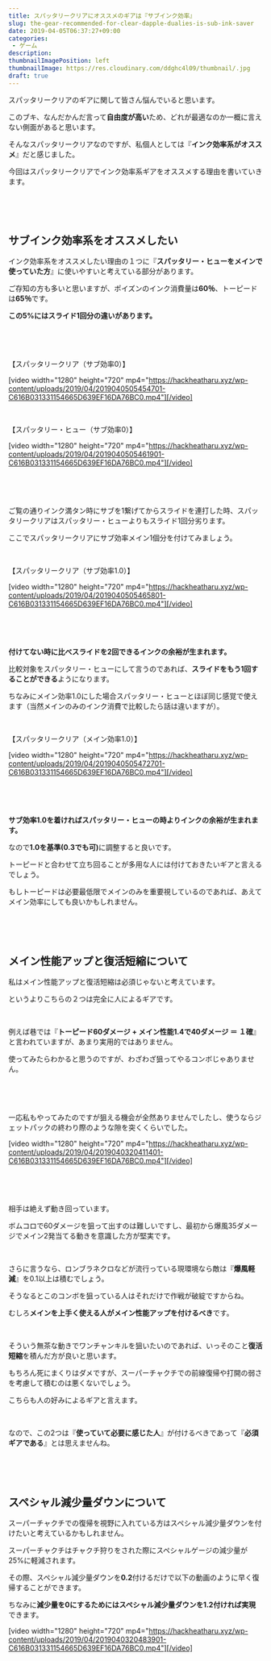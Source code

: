 ```yaml
---
title: スパッタリークリアにオススメのギアは『サブインク効率』
slug: the-gear-recommended-for-clear-dapple-dualies-is-sub-ink-saver
date: 2019-04-05T06:37:27+09:00
categories: 
 - ゲーム
description: 
thumbnailImagePosition: left
thumbnailImage: https://res.cloudinary.com/ddghc4l09/thumbnail/.jpg
draft: true
---
```


<!--more-->

スパッタリークリアのギアに関して皆さん悩んでいると思います。

このブキ、なんだかんだ言って<strong>自由度が高い</strong>ため、どれが最適なのか一概に言えない側面があると思います。

そんなスパッタリークリアなのですが、私個人としては『<strong>インク効率系がオススメ</strong>』だと感じました。

今回はスパッタリークリアでインク効率系ギアをオススメする理由を書いていきます。

&nbsp;

&nbsp;
<h2>サブインク効率系をオススメしたい</h2>
インク効率系をオススメしたい理由の１つに『<strong>スパッタリー・ヒューをメインで使っていた方</strong>』に使いやすいと考えている部分があります。

ご存知の方も多いと思いますが、ポイズンのインク消費量は<strong>60％</strong>、トーピードは<strong>65％</strong>です。

<strong>この5%にはスライド1回分の違いがあります。</strong>

&nbsp;

&nbsp;

【スパッタリークリア（サブ効率0）】

[video width="1280" height="720" mp4="https://hackheatharu.xyz/wp-content/uploads/2019/04/2019040505454701-C616B031331154665D639EF16DA76BC0.mp4"][/video]

&nbsp;

【スパッタリー・ヒュー（サブ効率0）】

[video width="1280" height="720" mp4="https://hackheatharu.xyz/wp-content/uploads/2019/04/2019040505461901-C616B031331154665D639EF16DA76BC0.mp4"][/video]

&nbsp;

&nbsp;

ご覧の通りインク満タン時にサブを1繋げてからスライドを連打した時、スパッタリークリアはスパッタリー・ヒューよりもスライド1回分劣ります。

ここでスパッタリークリアにサブ効率メイン1個分を付けてみましょう。

&nbsp;

【スパッタリークリア（サブ効率1.0）】

[video width="1280" height="720" mp4="https://hackheatharu.xyz/wp-content/uploads/2019/04/2019040505465801-C616B031331154665D639EF16DA76BC0.mp4"][/video]

&nbsp;

&nbsp;

<strong>付けてない時に比べスライドを2回できるインクの余裕が生まれます。</strong>

比較対象をスパッタリー・ヒューにして言うのであれば、<strong>スライドをもう</strong><strong>1回することができる</strong>ようになります。

ちなみにメイン効率1.0にした場合スパッタリー・ヒューとほぼ同じ感覚で使えます（当然メインのみのインク消費で比較したら話は違いますが）。

&nbsp;

【スパッタリークリア（メイン効率1.0）】

[video width="1280" height="720" mp4="https://hackheatharu.xyz/wp-content/uploads/2019/04/2019040505472701-C616B031331154665D639EF16DA76BC0.mp4"][/video]

&nbsp;

&nbsp;

<strong>サブ効率1.0を着ければスパッタリー・ヒューの時よりインクの余裕が生まれます。</strong>

なので<strong>1.0を基準(0.3でも可)</strong>に調整すると良いです。

トーピードと合わせて立ち回ることが多用な人には付けておきたいギアと言えるでしょう。

もしトーピードは必要最低限でメインのみを重要視しているのであれば、あえてメイン効率にしても良いかもしれません。

&nbsp;

&nbsp;
<h2>メイン性能アップと復活短縮について</h2>
私はメイン性能アップと復活短縮は必須じゃないと考えています。

というよりこちらの２つは完全に人によるギアです。

&nbsp;

例えば巷では『<strong>トーピード60ダメージ + メイン性能1.4で40ダメージ ＝ １確</strong>』と言われていますが、あまり実用的ではありません。

使ってみたらわかると思うのですが、わざわざ狙ってやるコンボじゃありません。

&nbsp;

&nbsp;

一応私もやってみたのですが狙える機会が全然ありませんでしたし、使うならジェットパックの終わり際のような隙を突くくらいでした。

[video width="1280" height="720" mp4="https://hackheatharu.xyz/wp-content/uploads/2019/04/2019040320411401-C616B031331154665D639EF16DA76BC0.mp4"][/video]

&nbsp;

&nbsp;

相手は絶えず動き回っています。

ボムコロで60ダメージを狙って出すのは難しいですし、最初から爆風35ダメージでメイン2発当てる動きを意識した方が堅実です。

&nbsp;

さらに言うなら、ロンブラネクロなどが流行っている現環境なら敵は『<strong>爆風軽減</strong>』を0.1以上は積むでしょう。

そうなるとこのコンボを狙っている人はそれだけで作戦が破綻ですからね。

むしろ<strong>メインを上手く使える人がメイン性能アップを付けるべき</strong>です。

&nbsp;

そういう無茶な動きでワンチャンキルを狙いたいのであれば、いっそのこと<strong>復活短縮</strong>を積んだ方が良いと思います。

もちろん死にまくりはダメですが、スーパーチャクチでの前線復帰や打開の弱さを考慮して積むのは悪くないでしょう。

こちらも人の好みによるギアと言えます。

&nbsp;

なので、この2つは『<strong>使っていて必要に感じた人</strong>』が付けるべきであって『<strong>必須ギアである</strong>』とは思えませんね。

&nbsp;

&nbsp;
<h2>スペシャル減少量ダウンについて</h2>
スーパーチャクチでの復帰を視野に入れている方はスペシャル減少量ダウンを付けたいと考えているかもしれません。

スーパーチャクチはチャクチ狩りをされた際にスペシャルゲージの減少量が25%に軽減されます。

その際、スペシャル減少量ダウンを<strong>0.2</strong>付けるだけで以下の動画のように早く復帰することができます。

ちなみに<strong>減少量を0にするためにはスペシャル減少量ダウンを1.2付ければ実現</strong>できます。

[video width="1280" height="720" mp4="https://hackheatharu.xyz/wp-content/uploads/2019/04/2019040320483901-C616B031331154665D639EF16DA76BC0.mp4"][/video]
